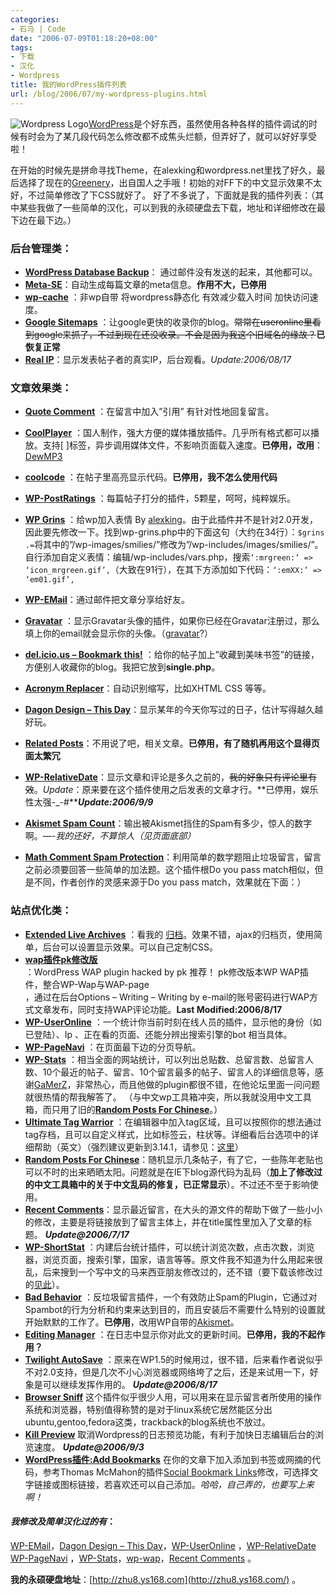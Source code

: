 ```yaml
---
categories:
- 石马 | Code
date: "2006-07-09T01:18:20+08:00"
tags:
- 下载
- 汉化
- Wordpress
title: 我的WordPress插件列表
url: /blog/2006/07/my-wordpress-plugins.html
---
```

![Wordpress Logo](/images/wordpress-logo.png "WordpressLogo")[WordPress](http://wordpress.org/)是个好东西，虽然使用各种各样的插件调试的时候有时会为了某几段代码怎么修改都不成焦头烂额，但弄好了，就可以好好享受啦！

在开始的时候先是拼命寻找Theme，在alexking和wordpress.net里找了好久，最后选择了现在的[Greenery](http://www.ilemoned.com/wordpress/theme-greenery)，出自国人之手哦！初始的对FF下的中文显示效果不太好，不过简单修改了下CSS就好了。 好了不多说了，下面就是我的插件列表：（其中某些我做了一些简单的汉化，可以到我的永硕硬盘去下载，地址和详细修改在最下边在最下边。）

<!--more-->

### 后台管理类：

- [**WordPress Database Backup**](http://www.skippy.net/blog/plugins/ "访问插件主页")： 通过邮件没有发送的起来，其他都可以。
- [**Meta-SE**](http://vzho.ru/wordpress-related-stuff/meta-se "Visit plugin homepage")：自动生成每篇文章的meta信息。**作用不大，已停用**
- [**wp-cache**](http://mnm.uib.es/gallir/wp-cache-2/) ：非wp自带 将wordpress静态化 有效减少载入时间 加快访问速度。
- [**Google Sitemaps**](http://www.arnebrachhold.de/2005/06/05/google-sitemaps-generator-v2-final "访问插件主页") ：让google更快的收录你的blog。<del datetime="2006-06-21T14:57:25+00:00">常常在useronline里看到google来抓了，不过到现在还没收录。不会是因为我这个旧域名的缘故？</del>**已恢复正常**
- [**Real IP**](http://axgle.com/?p=60 "Real IP")：显示发表帖子者的真实IP，后台观看。*Update:2006/08/17*

### 文章效果类：

- [**Quote Comment**](http://www.viper007bond.com/wordpress-plugins/quote-comment/) ：在留言中加入”引用” 有针对性地回复留言。
- [**CoolPlayer**](http://www.coolcode.cn/?p=100) ：国人制作，强大方便的媒体播放插件。几乎所有格式都可以播放。支持[ ]标签，异步调用媒体文件，不影响页面载入速度。**已停用，改用**：[DewMP3](http://www.caboulot.org/dewmp3.html "DewMP3")
- [**coolcode**](http://www.coolcode.cn/?p=26) ：在帖子里高亮显示代码。**已停用，我不怎么使用代码**
- [**WP-PostRatings**](http://www.lesterchan.net/portfolio/programming.php "访问插件主页") ：每篇帖子打分的插件，5颗星，呵呵，纯粹娱乐。
- [**WP Grins**](http://www.alexking.org/software/wordpress/ "访问插件主页") ：给wp加入表情 By [alexking](http://alexking.org/)。由于此插件并不是针对2.0开发，因此要先修改一下。找到wp-grins.php中的下面这句（大约在34行）：`$grins .=`将其中的”/wp-images/smilies/”修改为”/wp-includes/images/smilies/”。自行添加自定义表情：编辑/wp-includes/vars.php，搜索`‘:mrgreen:’ => ‘icon_mrgreen.gif’,`（大致在91行），在其下方添加如下代码：`‘:emXX:’ => ‘em01.gif’,`

- [**WP-EMail**](http://www.lesterchan.net/portfolio/programming.php "Visit plugin homepage")：通过邮件把文章分享给好友。
- [**Gravatar**](http://www.gravatar.com/implement.php#section_2_2 "访问插件主页") ：显示Gravatar头像的插件，如果你已经在Gravatar注册过，那么填上你的email就会显示你的头像。（[gravatar](http://tinn.writestyle.cn/?p=97)?）
- [**del.icio.us – Bookmark this!**](http://www.arnebrachhold.de/2005/06/05/delicious-bookmark-this-wordpress-plugin "访问插件主页") ：给你的帖子加上”收藏到美味书签”的链接，方便别人收藏你的blog。我把它放到**single.php**。
- [**Acronym Replacer**](http://www.huddledmasses.org/2004/04/19/wordpress-plugin-acronym-replacer/)：自动识别缩写，比如XHTML CSS 等等。
- [**Dagon Design – This Day**](http://www.dagondesign.com/articles/wordpress-plugin-this-day/ "Visit plugin homepage")：显示某年的今天你写过的日子，估计写得越久越好玩。
- [**Related Posts**](http://lifesinger.3322.org/blog/?p=88 "Visit plugin homepage")：不用说了吧，相关文章。**已停用，有了随机再用这个显得页面太繁冗**
- [**WP-RelativeDate**](http://www.lesterchan.net/portfolio/programming.php "Visit plugin homepage")：显示文章和评论是多久之前的，<del datetime="2006-07-08T15:40:47+00:00">我的好象只有评论里有效</del>。*Update*：原来要在这个插件使用之后发表的文章才行。**已停用，娱乐性太强-_-#*****Update:2006/9/9***
- [**Akismet Spam Count**](http://cavemonkey50.com/code/akismet-spam-count/ "Visit plugin homepage")：输出被Akismet挡住的Spam有多少，惊人的数字啊。*—-我的还好，不算惊人（见页面底部）*
- [**Math Comment Spam Protection**](http://sw-guide.de/wordpress/math-comment-spam-protection-plugin/ "Visit plugin homepage")：利用简单的数学题阻止垃圾留言，留言之前必须要回答一些简单的加法题。这个插件根Do you pass match相似，但是不同，作者创作的灵感来源于Do you pass match，效果就在下面：）

### 站点优化类：

- [**Extended Live Archives**](http://www.sonsofskadi.net/extended-live-archive/ "访问插件主页") ：看我的 [归档](https://zhu8.net/blog/?page_id=36)。效果不错，ajax的归档页，使用简单，后台可以设置显示效果。可以自己定制CSS。
- [**wap插件pk修改版**](http://www.pkevil.com/?p=35)  
 ：WordPress WAP plugin hacked by pk 推荐！ pk修改版本WP WAP插件，整合WP-Wap与WAP-page  
 ，通过在后台Options – Writing – Writing by e-mail的账号密码进行WAP方式文章发布，同时支持WAP评论功能。**Last Modified:2006/8/17**
- [**WP-UserOnline**](http://www.lesterchan.net/portfolio/programming.php "访问插件主页") ：一个统计你当前时刻在线人员的插件，显示他的身份（如已登陆）、Ip 、正在看的页面、还能分辨出搜索引擎的bot 相当具体。
- [**WP-PageNavi**](http://www.lesterchan.net/portfolio/programming.php "访问插件主页") ：在页面最下边的分页导航。
- [**WP-Stats**](http://www.lesterchan.net/) ：相当全面的网站统计，可以列出总贴数、总留言数、总留言人数、10个最近的帖子、留言、10个留言最多的帖子、留言人的详细信息等，感谢[GaMerZ](http://www.lesterchan.net/)，非常热心，而且他做的plugin都很不错，在他论坛里面一问问题就很热情的帮我解答了。 （与中文wp工具箱冲突，所以我就没用中文工具箱，而只用了旧的[**Random Posts For Chinese**](http://yanfeng.org/blog/373/)。）
- [**Ultimate Tag Warrior**](http://www.neato.co.nz/ultimate-tag-warrior/ "访问插件主页") ：在编辑器中加入tag区域，且可以按照你的想法通过tag存档，且可以自定义样式，比如标签云，柱状等。详细看后台选项中的详细帮助（英文）（强烈建议更新到3.14.1，请参见：[这里](http://blog.tinyau.net/archives/2006/08/10/please-upgrade-ultimate-tag-warrior-to-3141/ "請更新 Ultimate Tag Warrior 3.141 @ 天佑的自由天地")）
- [**Random Posts For Chinese**](http://yanfeng.org/blog/373/)：随机显示几条帖子，有了它，一些陈年老贴也可以不时的出来晒晒太阳。问题就是在IE下blog源代码为乱码（**加上了修改过的中文工具箱中的关于中文乱码的修复，已正常显示**）。不过还不至于影响使用。
- [**Recent Comments**](http://mtdewvirus.com/code/wordpress-plugins/ "Visit plugin homepage")：显示最近留言，在大头的源文件的帮助下做了一些小小的修改，主要是将链接放到了留言主体上，并在title属性里加入了文章的标题。 ***Update@2006/7/17***
- [**WP-ShortStat**](http://blog.happyarts.de/wp-shortstat/ "访问插件主页") ：内建后台统计插件，可以统计浏览次数，点击次数，浏览器，浏览页面，搜索引擎，国家，语言等等。原文件我不知道为什么用起来很乱，后来搜到一个写中文的马来西亚朋友修改过的，还不错（要下载该修改过的[见此](http://thevoidnotes.org/blog/2006/02/13/my-first-ever-wordpress-plugin-mod/)）。
- [**Bad Behavior**](http://www.homelandstupidity.us/software/bad-behavior/ "访问插件主页") ：反垃圾留言插件，一个有效防止Spam的Plugin，它通过对Spambot的行为分析和约束来达到目的，而且安装后不需要什么特别的设置就开始默默的工作了。**已停用**，改用WP自带的[Akismet](http://akismet.com/ "Akismet")。
- [**Editing Manager**](http://www.terenzani.it/29/editing-manager-plugin-wordpress "访问插件主页") ：在日志中显示你对此文的更新时间。**已停用，我的不起作用？**
- [**Twilight AutoSave**](http://twilightuniverse.com/2005/04/twilight-autosave/ "访问插件主页") ：原来在WP1.5的时候用过，很不错，后来看作者说似乎不对2.0支持，但是几次不小心浏览器或网络垮了之后，还是来试用一下，好象是可以继续发挥作用的。 ***Update@2006/8/17***
- [**Browser Sniff**](http://priyadi.net/archives/2005/03/29/wordpress-browser-detection-plugin/ "Browser Sniff") 这个插件似乎很少人用，可以用来在显示留言者所使用的操作系统和浏览器，特别值得称赞的是对于linux系统它居然能区分出ubuntu,gentoo,fedora这类，trackback的blog系统也不放过。
- [**Kill Preview**](http://redalt.com/wiki/Kill+Preview+Plugin "Kill Preview") 取消Wordpress的日志预览功能，有利于加快日志编辑后台的浏览速度。 ***Update@2006/9/3***
- [**WordPress插件:Add Bookmarks**](https://zhu8.net/blog/2006/09/wordpress-plugin-add-bookmarks.html) 在你的文章下加入添加到书签或网摘的代码，参考Thomas McMahon的插件[Social Bookmark Links](http://www.twistermc.com/shake/wordpress-social.php)修改，可选择文字链接或图标链接，若喜欢还可以自己添加。*哈哈，自己弄的，也要写上来啊！*

#### ***我修改及简单汉化过的有***：

[WP-EMail](http://www.lesterchan.net/portfolio/programming.php "Visit plugin homepage")，[Dagon Design – This Day](http://www.dagondesign.com/articles/wordpress-plugin-this-day/ "Visit plugin homepage")，[WP-UserOnline](http://www.lesterchan.net/portfolio/programming.php "访问插件主页") ，[WP-RelativeDate](http://www.lesterchan.net/portfolio/programming.php "Visit plugin homepage")  
[WP-PageNavi](http://www.lesterchan.net/portfolio/programming.php "访问插件主页") ，[WP-Stats](http://www.lesterchan.net/)，[wp-wap](http://dev.wp-plugins.org/wiki/wp-wap)，[Recent Comments](http://mtdewvirus.com/code/wordpress-plugins/ "Visit plugin homepage") 。

**我的永硕硬盘地址**：[http://zhu8.ys168.com](http://zhu8.ys168.com/) 。
